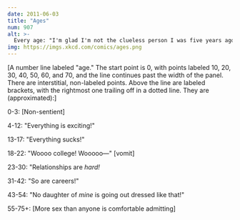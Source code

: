 ```yaml
---
date: 2011-06-03
title: "Ages"
num: 907
alt: >-
  Every age: "I'm glad I'm not the clueless person I was five years ago, but now I don't want to get any older."
img: https://imgs.xkcd.com/comics/ages.png
---
```

[A number line labeled "age." The start point is 0, with points labeled 10, 20, 30, 40, 50, 60, and 70, and the line continues past the width of the panel. There are interstitial, non-labeled points. Above the line are labeled brackets, with the rightmost one trailing off in a dotted line. They are (approximated):]

0-3: [Non-sentient]

4-12: "Everything is exciting!"

13-17: "Everything sucks!"

18-22: "Woooo college! Wooooo—" [vomit]

23-30: "Relationships are *hard!*

31-42: "So are careers!"

43-54: "No daughter of *mine* is going out dressed like that!"

55-75+: [More sex than anyone is comfortable admitting]